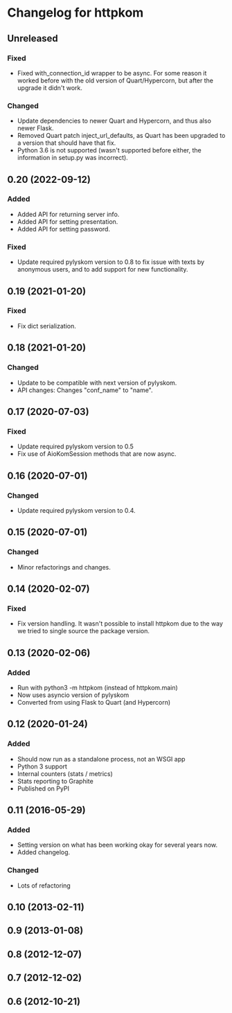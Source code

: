 # Changelog for httpkom

## Unreleased

### Fixed

- Fixed with_connection_id wrapper to be async. For some reason it
  worked before with the old version of Quart/Hypercorn, but after the
  upgrade it didn't work.

### Changed

- Update dependencies to newer Quart and Hypercorn, and thus also
  newer Flask.
- Removed Quart patch inject_url_defaults, as Quart has been upgraded
  to a version that should have that fix.
- Python 3.6 is not supported (wasn't supported before either, the
  information in setup.py was incorrect).


## 0.20 (2022-09-12)

### Added

- Added API for returning server info.
- Added API for setting presentation.
- Added API for setting password.

### Fixed

- Update required pylyskom version to 0.8 to fix issue with texts by
  anonymous users, and to add support for new functionality.


## 0.19 (2021-01-20)

### Fixed

- Fix dict serialization.


## 0.18 (2021-01-20)

### Changed

- Update to be compatible with next version of pylyskom.
- API changes: Changes "conf_name" to "name".


## 0.17 (2020-07-03)

### Fixed

- Update required pylyskom version to 0.5
- Fix use of AioKomSession methods that are now async.


## 0.16 (2020-07-01)

### Changed

- Update required pylyskom version to 0.4.


## 0.15 (2020-07-01)

### Changed

- Minor refactorings and changes.


## 0.14 (2020-02-07)

### Fixed

- Fix version handling. It wasn't possible to install httpkom due to
  the way we tried to single source the package version.


## 0.13 (2020-02-06)

### Added

- Run with python3 -m httpkom (instead of httpkom.main)
- Now uses asyncio version of pylyskom
- Converted from using Flask to Quart (and Hypercorn)


## 0.12 (2020-01-24)

### Added

- Should now run as a standalone process, not an WSGI app
- Python 3 support
- Internal counters (stats / metrics)
- Stats reporting to Graphite
- Published on PyPI


## 0.11 (2016-05-29)

### Added

- Setting version on what has been working okay for several years now.
- Added changelog.

### Changed

- Lots of refactoring


## 0.10 (2013-02-11)

## 0.9 (2013-01-08)

## 0.8 (2012-12-07)

## 0.7 (2012-12-02)

## 0.6 (2012-10-21)
